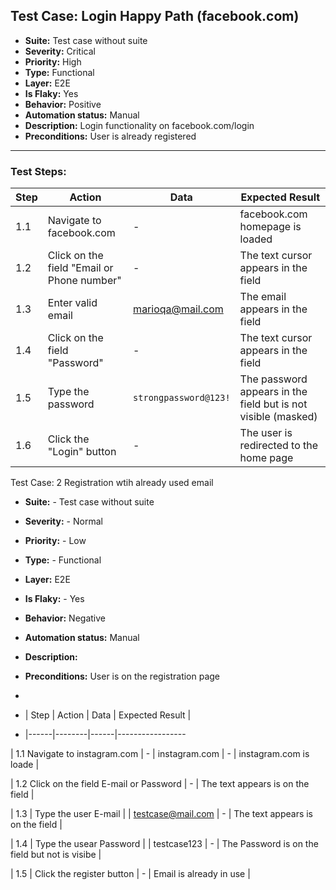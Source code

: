 ##  Test Case: Login Happy Path (facebook.com)

- **Suite:** Test case without suite  
- **Severity:** Critical  
- **Priority:** High  
- **Type:** Functional  
- **Layer:** E2E  
- **Is Flaky:** Yes  
- **Behavior:** Positive  
- **Automation status:** Manual  
- **Description:** Login functionality on facebook.com/login  
- **Preconditions:** User is already registered  

---

###  Test Steps:

| Step | Action | Data | Expected Result |
|------|--------|------|-----------------|
| 1.1 | Navigate to facebook.com | - | facebook.com homepage is loaded |
| 1.2 | Click on the field "Email or Phone number" | - | The text cursor appears in the field |
| 1.3 | Enter valid email | marioqa@mail.com | The email appears in the field |
| 1.4 | Click on the field "Password" | - | The text cursor appears in the field |
| 1.5 | Type the password | `strongpassword@123!` | The password appears in the field but is not visible (masked) |
| 1.6 | Click the "Login" button | - | The user is redirected to the home page |


Test Case: 2 Registration wtih already used email

- **Suite:** - Test case without suite  
- **Severity:** - Normal
- **Priority:** - Low
- **Type:** - Functional 
- **Layer:** E2E
- **Is Flaky:** - Yes
- **Behavior:** Negative
- **Automation status:** Manual
- **Description:** 
- **Preconditions:** User is on the registration page

- 
- | Step | Action | Data | Expected Result |
- |------|--------|------|-----------------
  
| 1.1  Navigate to instagram.com | - | instagram.com | - | instagram.com is loade | 

| 1.2  Click on the field E-mail or Password | - | The text appears is on the field |

| 1.3 |  Type the user E-mail |  | testcase@mail.com | - | The text appears is on the field |

| 1.4 |  Type the usear Password | | testcase123 | - | The Password is on the field but not is visibe |

| 1.5 |  Click the register button | - | Email is already in use | 
